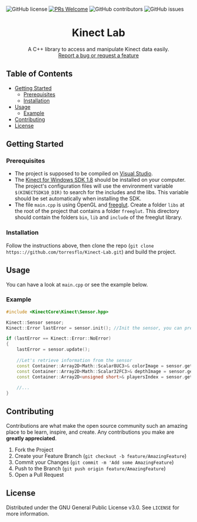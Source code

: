 ![GitHub license](https://img.shields.io/github/license/torresflo/Kinect-Lab.svg)
[![PRs Welcome](https://img.shields.io/badge/PRs-welcome-brightgreen.svg)](http://makeapullrequest.com)
![GitHub contributors](https://img.shields.io/github/contributors/torresflo/Kinect-Lab.svg)
![GitHub issues](https://img.shields.io/github/issues/torresflo/Kinect-Lab.svg)

<p align="center">
  <h1 align="center">Kinect Lab</h3>

  <p align="center">
    A C++ library to access and manipulate Kinect data easily.
    <br />
    <a href="https://github.com/torresflo/Kinect-Lab/issues">Report a bug or request a feature</a>
  </p>
</p>

## Table of Contents

* [Getting Started](#getting-started)
  * [Prerequisites](#prerequisites)
  * [Installation](#installation)
* [Usage](#usage)
  * [Example](#example)
* [Contributing](#contributing)
* [License](#license)

## Getting Started

### Prerequisites

- The project is supposed to be compiled on <a href="https://visualstudio.microsoft.com/fr/downloads/">Visual Studio</a>.
- The <a href="https://www.microsoft.com/en-us/download/details.aspx?id=40278">Kinect for Windows SDK 1.8</a> should be installed on your computer. The project's configuration files will use the environment variable `$(KINECTSDK10_DIR)` to search for the includes and the libs. This variable should be set automatically when installing the SDK.
- The file `main.cpp` is using OpenGL and <a href="http://freeglut.sourceforge.net/">freeglut</a>. Create a folder `libs` at the root of the project that contains a folder `freeglut`. This directory should contain the folders `bin`, `lib` and `include` of the freeglut library.

### Installation

Follow the instructions above, then clone the repo (`git clone https:://github.com/torresflo/Kinect-Lab.git`) and build the project.

## Usage

You can have a look at `main.cpp` or see the example below.

### Example

```cpp
#include <KinectCore\Kinect\Sensor.hpp>

Kinect::Sensor sensor;
Kinect::Error lastError = sensor.init(); //Init the sensor, you can precise an index if you have multiple devices connected

if (lastError == Kinect::Error::NoError)
{
    lastError = sensor.update();
    
    //Let's retrieve information from the sensor
    const Container::Array2D<Math::Scalar8UC3>& colorImage = sensor.getColorImage(); //2D Array of (R, G, B) values
    const Container::Array2D<Math::Scalar32FC3>& depthImage = sensor.getDepthImage(); //2D Array of depth values in millimeters
    const Container::Array2D<unsigned short>& playersIndex = sensor.getPlayersIndex(); //2D Array of players index (from 1 to 6).
    
    //...
}
```

## Contributing

Contributions are what make the open source community such an amazing place to be learn, inspire, and create. Any contributions you make are **greatly appreciated**.

1. Fork the Project
2. Create your Feature Branch (`git checkout -b feature/AmazingFeature`)
3. Commit your Changes (`git commit -m 'Add some AmazingFeature`)
4. Push to the Branch (`git push origin feature/AmazingFeature`)
5. Open a Pull Request

<!-- LICENSE -->
## License

Distributed under the GNU General Public License v3.0. See `LICENSE` for more information.
